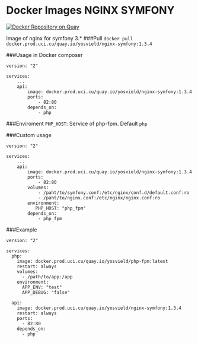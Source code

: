 Docker Images NGINX SYMFONY
========================
[![Docker Repository on Quay](https://quay.io/repository/yosvield/nginx-symfony/status "Docker Repository on Quay")](https://quay.io/repository/yosvield/nginx-symfony)

Image of nginx for symfony 3.*
###Pull
`docker pull docker.prod.uci.cu/quay.io/yosvield/nginx-symfony:1.3.4`

###Usage in Docker composer 
```
version: "2"

services:
    ...
    api:
        image: docker.prod.uci.cu/quay.io/yosvield/nginx-symfony:1.3.4
        ports:
            - 82:80
        depends_on:
            - php
```

###Enviroment
`PHP_HOST`: Service of php-fpm. Default `php`

###Custom usage
```
version: "2"

services:
    ...
    api:
        image: docker.prod.uci.cu/quay.io/yosvield/nginx-symfony:1.3.4
        ports:
            - 82:80
        volumes:
            - /paht/to/symfony.conf:/etc/nginx/conf.d/default.conf:ro
            - /paht/to/nginx.conf:/etc/nginx/nginx.conf:ro
        environment:
           PHP_HOST: "php_fpm"    
        depends_on:
            - php_fpm
```

###Example
```
version: "2"

services:
  php:
    image: docker.prod.uci.cu/quay.io/yosvield/php-fpm:latest
    restart: always
    volumes:
      - /path/to/app:/app
    environment:
      APP_ENV: "test"
      APP_DEBUG: "false"
      
  api:
    image: docker.prod.uci.cu/quay.io/yosvield/nginx-symfony:1.3.4
    restart: always
    ports:
      - 82:80
    depends_on:
      - php
```